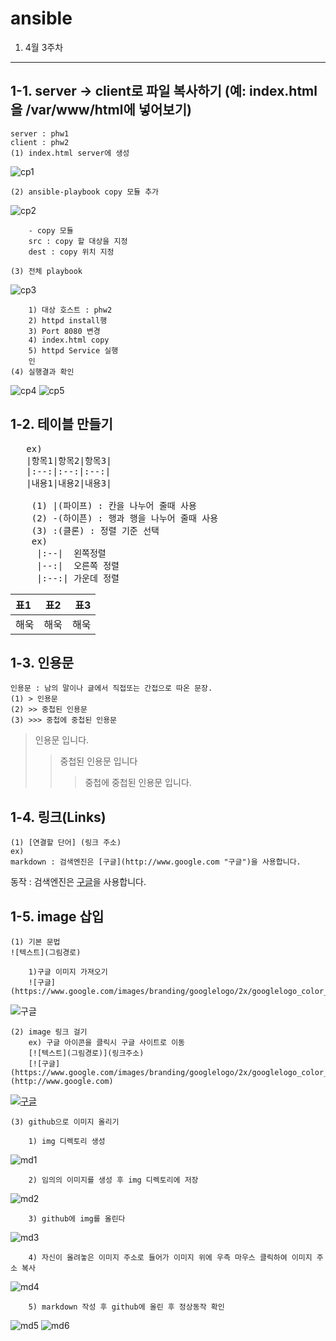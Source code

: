 ansible
===============
1. 4월 3주차
------------
1-1. server -> client로 파일 복사하기 (예: index.html을 /var/www/html에 넣어보기)
-----------------------
    server : phw1
    client : phw2
    (1) index.html server에 생성 
![cp1](https://raw.githubusercontent.com/parkzxx080/phw_repo/master/img/apache/cp1.png)

    (2) ansible-playbook copy 모듈 추가
![cp2](https://raw.githubusercontent.com/parkzxx080/phw_repo/master/img/apache/cp2.png)

        - copy 모듈
        src : copy 할 대상을 지정
        dest : copy 위치 지정

    (3) 전체 playbook
![cp3](https://raw.githubusercontent.com/parkzxx080/phw_repo/master/img/apache/cp3.png)

        1) 대상 호스트 : phw2
        2) httpd install행
        3) Port 8080 변경
        4) index.html copy
        5) httpd Service 실행
        인
    (4) 실행결과 확인
![cp4](https://raw.githubusercontent.com/parkzxx080/phw_repo/master/img/apache/cp4.png)
![cp5](https://raw.githubusercontent.com/parkzxx080/phw_repo/master/img/apache/cp5.png)


1-2. 테이블 만들기
---------------------
<pre>
   ex)
   |항목1|항목2|항목3|
   |:--:|:--:|:--:|
   |내용1|내용2|내용3|

    (1) |(파이프) : 칸을 나누어 줄때 사용
    (2) -(하이픈) : 행과 행을 나누어 줄때 사용
    (3) :(클론) : 정렬 기준 선택
    ex)
     |:--|  왼쪽정렬
     |--:|  오른쪽 정렬
     |:--:| 가운데 정렬
</pre>
|표1|표2|표3|
|:--|:--:|--:|
|해욱|해욱|해욱|

1-3. 인용문
-------------
    인용문 : 남의 말이나 글에서 직접또는 간접으로 따온 문장.
    (1) > 인용문
    (2) >> 중첩된 인용문
    (3) >>> 중첩에 중첩된 인용문
> 인용문 입니다.
>>중첩된 인용문 입니다
>>> 중첩에 중첩된 인용문 입니다.

1-4. 링크(Links)
------------------
    (1) [연결할 단어] (링크 주소)
    ex) 
    markdown : 검색엔진은 [구글](http://www.google.com "구글")을 사용합니다.

동작 : 검색엔진은 [구글](http://www.google.com "구글")을 사용합니다.

1-5. image 삽입
----------------
    (1) 기본 문법
    ![텍스트](그림경로)
    
        1)구글 이미지 가져오기
        ![구글](https://www.google.com/images/branding/googlelogo/2x/googlelogo_color_92x30dp.png)

![구글](https://www.google.com/images/branding/googlelogo/2x/googlelogo_color_92x30dp.png)


    (2) image 링크 걸기
        ex) 구글 아이콘을 클릭시 구글 사이트로 이동
        [![텍스트](그림경로)](링크주소)
        [![구글](https://www.google.com/images/branding/googlelogo/2x/googlelogo_color_92x30dp.png)](http://www.google.com)

[![구글](https://www.google.com/images/branding/googlelogo/2x/googlelogo_color_92x30dp.png)](http://www.google.com)

    (3) github으로 이미지 올리기

        1) img 디렉토리 생성
   ![md1](https://raw.githubusercontent.com/parkzxx080/phw_repo/master/img/md1.png)

        2) 임의의 이미지를 생성 후 img 디렉토리에 저장
   ![md2](https://raw.githubusercontent.com/parkzxx080/phw_repo/master/img/md2.png)

        3) github에 img를 올린다
   ![md3](https://raw.githubusercontent.com/parkzxx080/phw_repo/master/img/md3.png)

        4) 자신이 올려놓은 이미지 주소로 들어가 이미지 위에 우측 마우스 클릭하여 이미지 주소 복사
   ![md4](https://raw.githubusercontent.com/parkzxx080/phw_repo/master/img/md4.png)

        5) markdown 작성 후 github에 올린 후 정상동작 확인
   ![md5](https://raw.githubusercontent.com/parkzxx080/phw_repo/master/img/md5.png)
   ![md6](https://raw.githubusercontent.com/parkzxx080/phw_repo/master/img/md6.png)
   